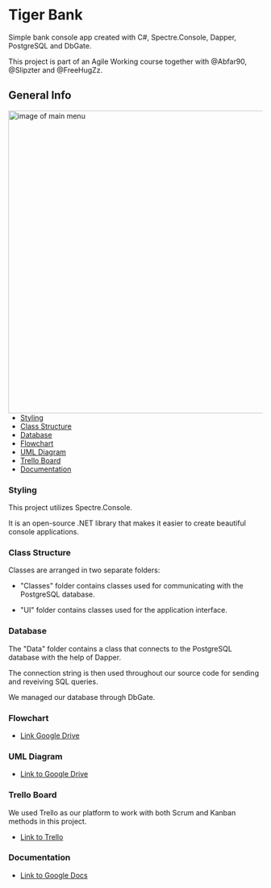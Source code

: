 # Tiger Bank
Simple bank console app created with C#, Spectre.Console, Dapper, PostgreSQL and DbGate.

This project is part of an Agile Working course together with @Abfar90, @Slipzter and @FreeHugZz.


## General Info
<img align="right" src="https://i.imgur.com/a8l79xc.png" alt="image of main menu" width="600"/>
 
* [Styling](#styling)  
* [Class Structure](#class-structure) 
* [Database](#database)
* [Flowchart](#flowchart)
* [UML Diagram](#uml-diagram)
* [Trello Board](#trello-board)
* [Documentation](#documentation)






### Styling

This project utilizes Spectre.Console.

It is an open-source .NET library that makes it easier to create beautiful console applications.

### Class Structure

Classes are arranged in two separate folders:

* "Classes" folder contains classes used for communicating with the PostgreSQL database.

* "UI" folder contains classes used for the application interface.

### Database

The "Data" folder contains a class that connects to the PostgreSQL database with the help of Dapper.

The connection string is then used throughout our source code for sending and reveiving SQL queries.

We managed our database through DbGate.

### Flowchart

* [Link Google Drive](https://drive.google.com/file/d/1JkZSbX0GtFmuHuBuBUc7mL0IaeXwHLqw/view)

### UML Diagram

* [Link to Google Drive](https://drive.google.com/file/d/1vQCeu-K2J1Fc-qbsBWSIx2MGAxsK7aLp/view)

### Trello Board

We used Trello as our platform to work with both Scrum and Kanban methods in this project.

* [Link to Trello](https://trello.com/b/JPEY79RS/grupp-tiger)

### Documentation

* [Link to Google Docs](https://docs.google.com/document/d/1PXuPlDIb2KL5CljzvGSZehhklAQ95fgmnQBlaUXjZ2c/edit#heading=h.p3k3bvy20e9)
